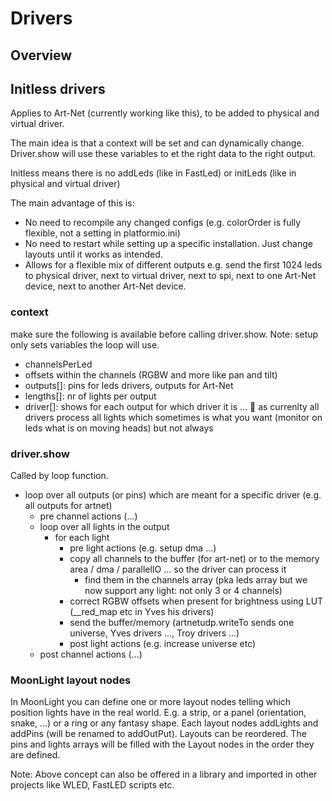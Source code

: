 # Drivers

## Overview

## Initless drivers

Applies to Art-Net (currently working like this), to be added to physical and virtual driver.

The main idea is that a context will be set and can dynamically change. Driver.show will use these variables to et the right data to the right output.

Initless means there is no addLeds (like in FastLed) or initLeds (like in physical and virtual driver)

The main advantage of this is:

* No need to recompile any changed configs (e.g. colorOrder is fully flexible, not a setting in platformio.ini)
* No need to restart while setting up a specific installation. Just change layouts until it works as intended.
* Allows for a flexible mix of different outputs e.g. send the first 1024 leds to physical driver, next to virtual driver, next to spi, next to one Art-Net device, next to another Art-Net device. 

### context

make sure the following is available before calling driver.show. Note: setup only sets variables the loop will use.

* channelsPerLed
* offsets within the channels (RGBW and more like pan and tilt)
* outputs[]: pins for leds drivers, outputs for Art-Net
* lengths[]: nr of lights per output
* driver[]: shows for each output for which driver it is ... 🚧 as currenlty all drivers process all lights which sometimes is what you want (monitor on leds what is on moving heads) but not always

### driver.show

Called by loop function.

* loop over all outputs (or pins) which are meant for a specific driver (e.g. all outputs for artnet)
    * pre channel actions (...)
    * loop over all lights in the output
        * for each light
            * pre light actions (e.g. setup dma ...)
            * copy all channels to the buffer (for art-net) or to the memory area / dma / parallelIO ... so the driver can process it
                * find them in the channels array (pka leds array but we now support any light: not only 3 or 4 channels)
            * correct RGBW offsets when present for brightness using LUT (__red_map etc in Yves his drivers)
            * send the buffer/memory (artnetudp.writeTo sends one universe, Yves drivers ..., Troy drivers ...)
            * post light actions (e.g. increase universe etc)
    * post channel actions (...)

### MoonLight layout nodes

In MoonLight you can define one or more layout nodes telling which position lights have in the real world. E.g. a strip, or a panel (orientation, snake, ...) or a ring or any fantasy shape.
Each layout nodes addLights and addPins (will be renamed to addOutPut). Layouts can be reordered. The pins and lights arrays will be filled with the Layout nodes in the order they are defined.

Note: Above concept can also be offered in a library and imported in other projects like WLED, FastLED scripts etc.